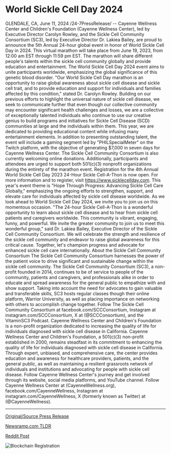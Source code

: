 # World Sickle Cell Day 2024

GLENDALE, CA, June 11, 2024 /24-7PressRelease/ -- Cayenne Wellness Center and Children's Foundation (Cayenne Wellness Center), led by Executive Director Carolyn Rowley, and the Sickle Cell Community Consortium (SC3), led by Executive Director Dr. Lakiea Bailey, are proud to announce the 5th Annual 24-hour global event in honor of World Sickle Cell Day in 2024. This virtual marathon will take place from June 19, 2023, from 12:00 am EST through 11:59 pm EST. The marathon will share different people's talents within the sickle cell community globally and provide education and entertainment.   The World Sickle Cell Day 2024 event aims to unite participants worldwide, emphasizing the global significance of this genetic blood disorder. "Our World Sickle Cell Day marathon is an opportunity to raise global awareness about sickle cell disease and sickle cell trait, and to provide education and support for individuals and families affected by this condition," stated Dr. Carolyn Rowley. Building on our previous efforts to highlight the universal nature of sickle cell disease, we seek to communicate further that even though our collective community may encounter significant health challenges and losses, we are a collective of exceptionally talented individuals who continue to use our creative genius to build programs and initiatives for Sickle Cell Disease (SCD) communities at large and the individuals within them. This year, we are dedicated to providing educational content while infusing many entertainment elements.  In addition to presenting outstanding talent, the event will include a gaming segment led by "PHILSpecialMeter" on the Twitch platform, with the objective of generating $7,000 in seven days for Cayenne Wellness Center. The Sickle Cell Community Consortium is also currently welcoming online donations. Additionally, participants and attendees are urged to support both 501(c)(3) nonprofit organizations during the entirety of the marathon event.  Registration for the 4th Annual World Sickle Cell Day 2023 24-Hour Sickle Cell-A-Thon is now open. For more information and to register, visit https://www.sicklecellday.com.  This year's event theme is "Hope Through Progress: Advancing Sickle Cell Care Globally," emphasizing the ongoing efforts to strengthen, support, and elevate care for individuals affected by sickle cell disease worldwide. As we look ahead to World Sickle Cell Day 2024, we invite you to join us on this momentous occasion. "The 24-hour Sickle Cell-A-Thon is a wonderful opportunity to learn about sickle cell disease and to hear from sickle cell patients and caregivers worldwide. This community is vibrant, engaging, funny, and powerful. We invite the greater community to join us to meet this wonderful group," said Dr. Lakiea Bailey, Executive Director of the Sickle Cell Community Consortium. We will celebrate the strength and resilience of the sickle cell community and endeavor to raise global awareness for this critical cause. Together, let's champion progress and advocate for enhanced sickle cell care internationally.  About the Sickle Cell Community Consortium  The Sickle Cell Community Consortium harnesses the power of the patient voice to drive significant and sustainable change within the sickle cell community. The Sickle Cell Community Consortium (SC3), a non-profit founded in 2014, continues to be of service to people of the community, patients and caregivers, and professionals alike in order to educate and spread awareness for the general public to empathize with and show support. Taking into account the need for advocates to gain valuable and transferable skills, SC3 hosts regular classes though their online platform, Warrior University, as well as placing importance on networking with others to accomplish change together.   Follow The Sickle Cell Community Consortium at facebook.com/SCCConsortium, Instagram at instagram.com/SCCConsortium, X at (@SCCConsortium), and the VitaminSC3 Podcast.  Cayenne Wellness Center and Children's Foundation is a non-profit organization dedicated to increasing the quality of life for individuals diagnosed with sickle cell disease in California. Cayenne Wellness Center and Children's Foundation, a 501(c)(3) non-profit established in 2000, remains steadfast in its commitment to enhancing the quality of life for individuals diagnosed with sickle cell disease in California. Through expert, unbiased, and comprehensive care, the center provides education and awareness for healthcare providers, patients, and the general public, as well as maintaining a resilient grassroots network of individuals and institutions and advocating for people with sickle cell disease. Follow Cayenne Wellness Center's journey and get involved through its website, social media platforms, and YouTube channel.   Follow Cayenne Wellness Center at (CayenneWellness.org), facebook.com/CayenneWellness, Instagram at instagram.com/CayenneWellness, X (formerly known as Twitter) at (@CayenneWellness). 

---

[Original/Source Press Release](https://www.24-7pressrelease.com/press-release/511592/world-sickle-cell-day-2024)
                    

[Newsramp.com TLDR](None) 



[Reddit Post](https://www.reddit.com/r/newsramp/comments/1dd84w3/global_event_for_world_sickle_cell_day_2024/) 



![Blockchain Registration](https://cdn.newsramp.app/24-7PressRelease/qrcode/246/11/mieldzzz.webp)